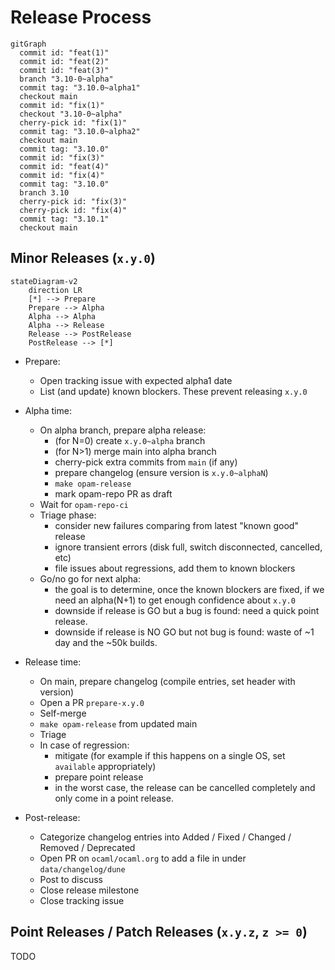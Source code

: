 # Release Process

```mermaid
gitGraph
  commit id: "feat(1)"
  commit id: "feat(2)"
  commit id: "feat(3)"
  branch "3.10-0~alpha"
  commit tag: "3.10.0~alpha1"
  checkout main
  commit id: "fix(1)"
  checkout "3.10-0~alpha"
  cherry-pick id: "fix(1)"
  commit tag: "3.10.0~alpha2"
  checkout main
  commit tag: "3.10.0"
  commit id: "fix(3)"
  commit id: "feat(4)"
  commit id: "fix(4)"
  commit tag: "3.10.0"
  branch 3.10
  cherry-pick id: "fix(3)"
  cherry-pick id: "fix(4)"
  commit tag: "3.10.1"
  checkout main
```

## Minor Releases (`x.y.0`)

```mermaid
stateDiagram-v2
    direction LR
    [*] --> Prepare
    Prepare --> Alpha
    Alpha --> Alpha
    Alpha --> Release
    Release --> PostRelease
    PostRelease --> [*]
```

- Prepare:
  - Open tracking issue with expected alpha1 date
  - List (and update) known blockers. These prevent releasing `x.y.0`

- Alpha time:
  - On alpha branch, prepare alpha release:
    - (for N=0) create `x.y.0~alpha` branch
    - (for N>1) merge main into alpha branch
    - cherry-pick extra commits from `main` (if any)
    - prepare changelog (ensure version is `x.y.0~alphaN`)
    - `make opam-release`
    - mark opam-repo PR as draft
  - Wait for `opam-repo-ci`
  - Triage phase:
    - consider new failures comparing from latest "known good" release
    - ignore transient errors (disk full, switch disconnected, cancelled, etc)
    - file issues about regressions, add them to known blockers
  - Go/no go for next alpha:
    - the goal is to determine, once the known blockers are fixed, if we need
      an alpha(N+1) to get enough confidence about `x.y.0`
    - downside if release is GO but a bug is found: need a quick point release.
    - downside if release is NO GO but not bug is found: waste of ~1 day and
      the ~50k builds.

- Release time:
  - On main, prepare changelog (compile entries, set header with version)
  - Open a PR `prepare-x.y.0`
  - Self-merge
  - `make opam-release` from updated main
  - Triage
  - In case of regression:
    - mitigate (for example if this happens on a single OS, set `available`
      appropriately)
    - prepare point release
    - in the worst case, the release can be cancelled completely and only come
      in a point release.

- Post-release:
  - Categorize changelog entries into Added / Fixed / Changed / Removed / Deprecated
  - Open PR on `ocaml/ocaml.org` to add a file in under `data/changelog/dune`
  - Post to discuss
  - Close release milestone
  - Close tracking issue

## Point Releases / Patch Releases (`x.y.z`, `z >= 0`)

TODO
